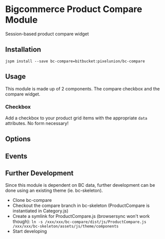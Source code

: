 # Bigcommerce Product Compare Module

Session-based product compare widget

## Installation

```
jspm install --save bc-compare=bitbucket:pixelunion/bc-compare
```

## Usage
This module is made up of 2 components. The compare checkbox and the compare widget.

### Checkbox

Add a checkbox to your product grid items with the appropriate `data` attributes. No form necessary!

## Options


## Events

## Further Development

Since this module is dependent on BC data, further development can be done using an existing theme (ie. bc-skeleton).

* Clone bc-compare
* Checkout the compare branch in bc-skeleton (ProductCompare is instantiated in Category.js)
* Create a symlink for ProductCompare.js (browsersync won't work though):
`ln -s /xxx/xxx/bc-compare/dist/js/ProductCompare.js /xxx/xxx/bc-skeleton/assets/js/theme/components`
* Start developing
 

